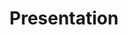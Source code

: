 ---
title: Presentation
description: Turing AI Overview Presentation.
docurl: presentation/presentation.pdf
---